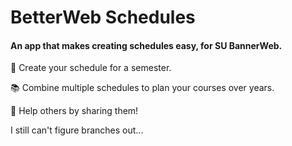 #  BetterWeb Schedules

#### An app that makes creating schedules easy, for SU BannerWeb.

:notebook_with_decorative_cover: Create your schedule for a semester. 

:books: Combine multiple schedules to plan your courses over years.

:busts_in_silhouette: Help others by sharing them!

I still can't figure branches out...